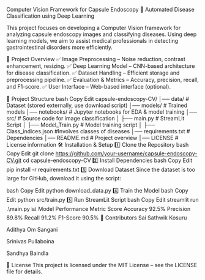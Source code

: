 Computer Vision Framework for Capsule Endoscopy
🚀 Automated Disease Classification using Deep Learning

This project focuses on developing a Computer Vision framework for analyzing capsule endoscopy images and classifying diseases. Using deep learning models, we aim to assist medical professionals in detecting gastrointestinal disorders more efficiently.

📌 Project Overview
✅ Image Preprocessing – Noise reduction, contrast enhancement, resizing.
✅ Deep Learning Model – CNN-based architecture for disease classification.
✅ Dataset Handling – Efficient storage and preprocessing pipeline.
✅ Evaluation & Metrics – Accuracy, precision, recall, and F1-score.
✅ User Interface – Web-based interface (optional).

📁 Project Structure
bash
Copy
Edit
capsule-endoscopy-CV/
│── data/                 # Dataset (stored externally, use download script)
│── models/               # Trained models
│── notebooks/            # Jupyter notebooks for EDA & model training
│── src/                  # Source code for image classification
│   ├── main.py           # StreamLit Script
│   ├── Model_Train.py    # Model training script
│   ├── Class_indices.json  #Involves classes of diseases
│── requirements.txt      # Dependencies
│── README.md             # Project overview
│── LICENSE               # License information
🛠️ Installation & Setup
1️⃣ Clone the Repository
bash
Copy
Edit
git clone https://github.com/your-username/capsule-endoscopy-CV.git
cd capsule-endoscopy-CV
2️⃣ Install Dependencies
bash
Copy
Edit
pip install -r requirements.txt
3️⃣ Download Dataset
Since the dataset is too large for GitHub, download it using the script:

bash
Copy
Edit
python download_data.py
4️⃣ Train the Model
bash
Copy
Edit
python src/train.py
5️⃣ Run StreamLit Script
bash
Copy
Edit
streamlit run .\main.py
📊 Model Performance
Metric	Score
Accuracy	92.5%
Precision	89.8%
Recall	91.2%
F1-Score	90.5%
🤝 Contributors
Sai Sathwik Kosuru

Adithya Om Sangani

Srinivas Pullaboina

Sandhya Baindla

📝 License
This project is licensed under the MIT License – see the LICENSE file for details.
